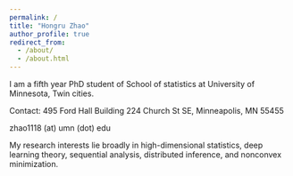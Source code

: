 ```yaml
---
permalink: /
title: "Hongru Zhao"
author_profile: true
redirect_from: 
  - /about/
  - /about.html
---
```




I am a fifth year PhD student of School of statistics at University of Minnesota, Twin cities.

Contact:
495 Ford Hall Building 
224 Church St SE, Minneapolis, MN 55455

zhao1118 (at) umn (dot) edu

My research interests lie broadly in high-dimensional statistics, deep learning theory, sequential analysis, distributed inference, and nonconvex minimization.
